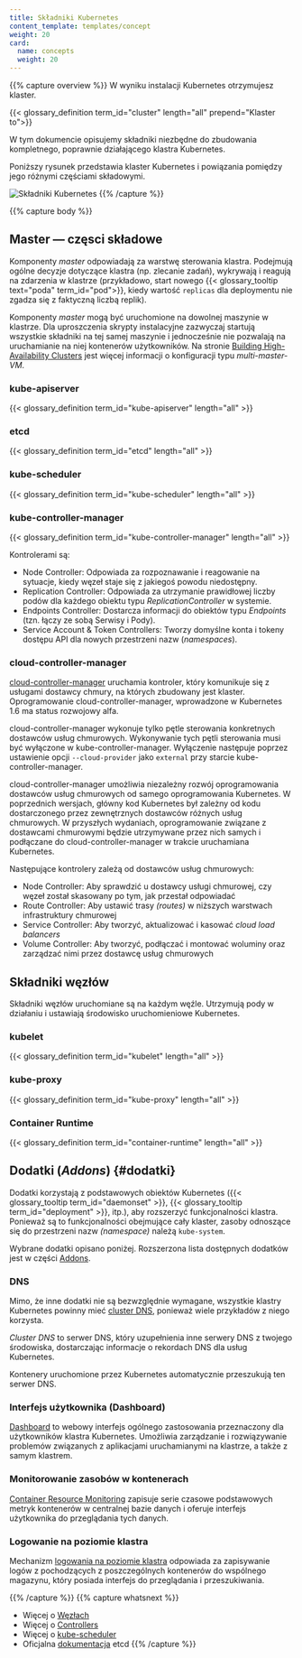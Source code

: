 ```yaml
---
title: Składniki Kubernetes
content_template: templates/concept
weight: 20
card: 
  name: concepts
  weight: 20
---
```


{{% capture overview %}}
W wyniku instalacji Kubernetes otrzymujesz klaster.

{{< glossary_definition term_id="cluster" length="all" prepend="Klaster to">}}

W tym dokumencie opisujemy składniki niezbędne do zbudowania kompletnego, poprawnie działającego klastra Kubernetes.

Poniższy rysunek przedstawia klaster Kubernetes i powiązania pomiędzy jego różnymi częściami składowymi.

![Składniki Kubernetes](/images/docs/components-of-kubernetes.png)
{{% /capture %}}

{{% capture body %}}
## Master — częsci składowe

Komponenty *master* odpowiadają za warstwę sterowania klastra. Podejmują ogólne decyzje dotyczące klastra (np. zlecanie zadań), wykrywają i reagują na zdarzenia w klastrze (przykładowo, start nowego {{< glossary_tooltip text="poda" term_id="pod">}}, kiedy wartość `replicas` dla deploymentu nie zgadza się z faktyczną liczbą replik).

Komponenty *master* mogą być uruchomione na dowolnej maszynie w klastrze. Dla uproszczenia skrypty instalacyjne zazwyczaj startują wszystkie składniki na tej samej maszynie i jednocześnie nie pozwalają na uruchamianie na niej kontenerów użytkowników. Na stronie [Building High-Availability Clusters](/docs/admin/high-availability/) jest więcej informacji o konfiguracji typu *multi-master-VM*.

### kube-apiserver

{{< glossary_definition term_id="kube-apiserver" length="all" >}}

### etcd

{{< glossary_definition term_id="etcd" length="all" >}}

### kube-scheduler

{{< glossary_definition term_id="kube-scheduler" length="all" >}}

### kube-controller-manager

{{< glossary_definition term_id="kube-controller-manager" length="all" >}}

Kontrolerami są:

* Node Controller: Odpowiada za rozpoznawanie i reagowanie na sytuacje, kiedy węzeł staje się z jakiegoś powodu niedostępny.
* Replication Controller: Odpowiada za utrzymanie prawidłowej liczby podów dla każdego obiektu typu *ReplicationController* w systemie.
* Endpoints Controller: Dostarcza informacji do obiektów typu *Endpoints* (tzn. łączy ze sobą Serwisy i Pody).
* Service Account & Token Controllers: Tworzy domyślne konta i tokeny dostępu API dla nowych przestrzeni nazw (*namespaces*).

### cloud-controller-manager

[cloud-controller-manager](/docs/tasks/administer-cluster/running-cloud-controller/) uruchamia kontroler, który komunikuje się z usługami dostawcy chmury, na których zbudowany jest klaster. Oprogramowanie cloud-controller-manager, wprowadzone w Kubernetes 1.6 ma status rozwojowy alfa.

cloud-controller-manager wykonuje tylko pętle sterowania konkretnych dostawców usług chmurowych. Wykonywanie tych pętli sterowania musi być wyłączone w kube-controller-manager. Wyłączenie następuje poprzez ustawienie opcji `--cloud-provider` jako `external` przy starcie kube-controller-manager.

cloud-controller-manager umożliwia niezależny rozwój oprogramowania dostawców usług chmurowych od samego oprogramowania Kubernetes. W poprzednich wersjach, główny kod Kubernetes był zależny od kodu dostarczonego przez zewnętrznych dostawców różnych usług chmurowych. W przyszłych wydaniach, oprogramowanie związane z dostawcami chmurowymi będzie utrzymywane przez nich samych i podłączane do cloud-controller-manager w trakcie uruchamiana Kubernetes.

Następujące kontrolery zależą od dostawców usług chmurowych:

  * Node Controller: Aby sprawdzić u dostawcy usługi chmurowej, czy węzeł został skasowany po tym, jak przestał odpowiadać
  * Route Controller: Aby ustawić trasy *(routes)* w niższych warstwach infrastruktury chmurowej
  * Service Controller: Aby tworzyć, aktualizować i kasować *cloud load balancers*
  * Volume Controller: Aby tworzyć, podłączać i montować woluminy oraz zarządzać nimi przez dostawcę usług chmurowych

## Składniki węzłów

Składniki węzłów uruchomiane są na każdym węźle. Utrzymują pody w działaniu i ustawiają środowisko uruchomieniowe Kubernetes.

### kubelet

{{< glossary_definition term_id="kubelet" length="all" >}}

### kube-proxy

{{< glossary_definition term_id="kube-proxy" length="all" >}}

### Container Runtime

{{< glossary_definition term_id="container-runtime" length="all" >}}

## Dodatki (*Addons*) {#dodatki}

Dodatki korzystają z podstawowych obiektów Kubernetes ({{< glossary_tooltip term_id="daemonset" >}}, {{< glossary_tooltip term_id="deployment" >}}, itp.), aby rozszerzyć funkcjonalności klastra. Ponieważ są to funkcjonalności obejmujące cały klaster, zasoby odnoszące się do przestrzeni nazw *(namespace)* należą `kube-system`.

Wybrane dodatki opisano poniżej. Rozszerzona lista dostępnych dodatków jest w części [Addons](/docs/concepts/cluster-administration/addons/).

### DNS

Mimo, że inne dodatki nie są bezwzględnie wymagane, wszystkie klastry Kubernetes powinny mieć [cluster DNS](/docs/concepts/services-networking/dns-pod-service/), ponieważ wiele przykładów z niego korzysta.

*Cluster DNS* to serwer DNS, który uzupełnienia inne serwery DNS z twojego środowiska, dostarczając informacje o rekordach DNS dla usług Kubernetes.

Kontenery uruchomione przez Kubernetes automatycznie przeszukują ten serwer DNS.

### Interfejs użytkownika (Dashboard)

[Dashboard](/docs/tasks/access-application-cluster/web-ui-dashboard/) to webowy interfejs ogólnego zastosowania przeznaczony dla użytkowników klastra Kubernetes. Umożliwia zarządzanie i rozwiązywanie problemów związanych z aplikacjami uruchamianymi na klastrze, a także z samym klastrem.

### Monitorowanie zasobów w kontenerach

[Container Resource Monitoring](/docs/tasks/debug-application-cluster/resource-usage-monitoring/) zapisuje serie czasowe podstawowych metryk kontenerów w centralnej bazie danych i oferuje interfejs użytkownika do przeglądania tych danych.

### Logowanie na poziomie klastra

Mechanizm [logowania na poziomie klastra](/docs/concepts/cluster-administration/logging/) odpowiada za zapisywanie logów z pochodzących z poszczególnych kontenerów do wspólnego magazynu, który posiada interfejs do przeglądania i przeszukiwania.

{{% /capture %}}
{{% capture whatsnext %}}
* Więcej o [Węzłach](/docs/concepts/architecture/nodes/)
* Więcej o [Controllers](/docs/concepts/architecture/controller/)
* Więcej o [kube-scheduler](/docs/concepts/scheduling/kube-scheduler/)
* Oficjalna [dokumentacja](https://etcd.io/docs/) etcd
{{% /capture %}}
